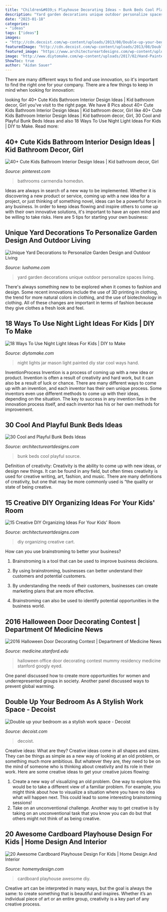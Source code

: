 ```yaml
---
title: "Children&#039;s Playhouse Decorating Ideas ~ Bunk Beds Cool Playful Source"
description: "Yard garden decorations unique outdoor personalize spaces living"
date: "2023-01-18"
categories:
- "ideas"
tags: ["ideas"]
images:
- "http://cdn.decoist.com/wp-content/uploads/2013/08/Double-up-your-bedroom-as-a-stylish-work-space.jpg"
featuredImage: "http://cdn.decoist.com/wp-content/uploads/2013/08/Double-up-your-bedroom-as-a-stylish-work-space.jpg"
featured_image: "https://www.architectureartdesigns.com/wp-content/uploads/2017/02/15-Creative-DIY-Organizing-Ideas-For-Your-Kids-Room-5.jpg"
image: "http://www.diytomake.com/wp-content/uploads/2017/02/Hand-Painted-Star-Mason-Jar-Lights.jpg"
ShowToc: true
author: "Aidan Sauer"
---
```



There are many different ways to find and use innovation, so it's important to find the right one for your company. There are a few things to keep in mind when looking for innovation: 

	

		
looking for 40+ Cute Kids Bathroom Interior Design Ideas | Kid bathroom decor, Girl you've visit to the right page. We have 8 Pics about 40+ Cute Kids Bathroom Interior Design Ideas | Kid bathroom decor, Girl like 40+ Cute Kids Bathroom Interior Design Ideas | Kid bathroom decor, Girl, 30 Cool and Playful Bunk Beds Ideas and also 18 Ways To Use Night Light Ideas For Kids | DIY to Make. Read more:
		
    
## 40+ Cute Kids Bathroom Interior Design Ideas | Kid Bathroom Decor, Girl

<img loading=lazy src="https://i.pinimg.com/736x/9a/77/81/9a77810a06b357e0e8852daae9cabb90.jpg" onerror="this.onerror=null;this.src='https://tse1.mm.bing.net/th?id=OIP.VtOUA5N2q5Tga3J5nDFtdgHaK1&amp;pid=15.1';" alt="40+ Cute Kids Bathroom Interior Design Ideas | Kid bathroom decor, Girl">

_Source: pinterest.com_

>bathrooms carmendia homedsn. 

	

Ideas are always in search of a new way to be implemented. Whether it is discovering a new product or service, coming up with a new idea for a project, or just thinking of something novel, ideas can be a powerful force in any business. In order to keep ideas flowing and inspire others to come up with their own innovative solutions, it's important to have an open mind and be willing to take risks. Here are 5 tips for starting your own business: 
    
## Unique Yard Decorations To Personalize Garden Design And Outdoor Living

<img loading=lazy src="https://www.lushome.com/wp-content/uploads/2016/01/yard-decorations-garden-design-14.jpg" onerror="this.onerror=null;this.src='https://tse3.mm.bing.net/th?id=OIP.l6T5bnQGnEQXe7imgfdoZwHaJ8&amp;pid=15.1';" alt="Unique Yard Decorations to Personalize Garden Design and Outdoor Living">

_Source: lushome.com_

>yard garden decorations unique outdoor personalize spaces living. 

	

There's always something new to be explored when it comes to fashion and design. Some recent innovations include the use of 3D printing in clothing, the trend for more natural colors in clothing, and the use of biotechnology in clothing. All of these changes are important in terms of fashion because they give clothes a fresh look and feel.

    
## 18 Ways To Use Night Light Ideas For Kids | DIY To Make

<img loading=lazy src="http://www.diytomake.com/wp-content/uploads/2017/02/Hand-Painted-Star-Mason-Jar-Lights.jpg" onerror="this.onerror=null;this.src='https://tse4.mm.bing.net/th?id=OIP.mfQpGeYLRAZ5Rlanb0qukAHaLJ&amp;pid=15.1';" alt="18 Ways To Use Night Light Ideas For Kids | DIY to Make">

_Source: diytomake.com_

>night lights jar mason light painted diy star cool ways hand. 

	

InventionProcess
Invention is a process of coming up with a new idea or product. Invention is often a result of creativity and hard work, but it can also be a result of luck or chance. There are many different ways to come up with an invention, and each inventor has their own unique process. Some inventors even use different methods to come up with their ideas, depending on the situation. The key to success in any invention lies in the innovation process itself, and each inventor has his or her own methods for improvement.

    
## 30 Cool And Playful Bunk Beds Ideas

<img loading=lazy src="https://www.architectureartdesigns.com/wp-content/uploads/2013/06/310-630x945.jpg" onerror="this.onerror=null;this.src='https://tse1.mm.bing.net/th?id=OIP.n3xnVjSylgapNTarGRPpjgHaLH&amp;pid=15.1';" alt="30 Cool and Playful Bunk Beds Ideas">

_Source: architectureartdesigns.com_

>bunk beds cool playful source. 

	

Definition of creativity:
Creativity is the ability to come up with new ideas, or design new things. It can be found in any field, but often times creativity is used for creative writing, art, fashion, and music. There are many definitions of creativity, but one that may be more commonly used is “the quality or state of being creative.

    
## 15 Creative DIY Organizing Ideas For Your Kids&#039; Room

<img loading=lazy src="https://www.architectureartdesigns.com/wp-content/uploads/2017/02/15-Creative-DIY-Organizing-Ideas-For-Your-Kids-Room-5.jpg" onerror="this.onerror=null;this.src='https://tse1.mm.bing.net/th?id=OIP.g3xOQeEm54YnT5DcCXLqqgHaLK&amp;pid=15.1';" alt="15 Creative DIY Organizing Ideas For Your Kids&#039; Room">

_Source: architectureartdesigns.com_

>diy organizing creative cart. 

	

How can you use brainstroming to better your business?
1. Brainstroming is a tool that can be used to improve business decisions.
2. By using brainstroming, businesses can better understand their customers and potential customers.

3. By understanding the needs of their customers, businesses can create marketing plans that are more effective.

4. Brainstroming can also be used to identify potential opportunities in the business world.

    
## 2016 Halloween Door Decorating Contest | Department Of Medicine News

<img loading=lazy src="https://medicine.stanford.edu/news/current-news/standard-news/halloween/_jcr_content/main/media_gallery/images/imageSlide13.img.620.high.jpg" onerror="this.onerror=null;this.src='https://tse2.mm.bing.net/th?id=OIP.UP9jthO9S6fd_PQmtryD5gHaLI&amp;pid=15.1';" alt="2016 Halloween Door Decorating Contest | Department of Medicine News">

_Source: medicine.stanford.edu_

>halloween office door decorating contest mummy residency medicine stanford googly eyed. 

	

One panel discussed how to create more opportunities for women and underrepresented groups in society. Another panel discussed ways to prevent global warming.

    
## Double Up Your Bedroom As A Stylish Work Space - Decoist

<img loading=lazy src="http://cdn.decoist.com/wp-content/uploads/2013/08/Double-up-your-bedroom-as-a-stylish-work-space.jpg" onerror="this.onerror=null;this.src='https://tse3.mm.bing.net/th?id=OIP.eupjDeh7dY0T_EWO39lyWgHaEx&amp;pid=15.1';" alt="Double up your bedroom as a stylish work space - Decoist">

_Source: decoist.com_

>decoist. 

	

Creative ideas: What are they?
Creative ideas come in all shapes and sizes. They can be things as simple as a new way of looking at an old problem, or something much more ambitious. But whatever they are, they need to be on the mind of someone who is thinking about creativity and its role in their work. Here are some creative ideas to get your creative juices flowing: 
1) Create a new way of visualizing an old problem. One way to explore this would be to take a different view of a familiar problem. For example, you might think about how to visualize a situation where you have no idea what will happen next. This could lead to some interesting brainstorming sessions! 
2) Take on an unconventional challenge. Another way to get creative is by taking on an unconventional task that you know you can do but that others might not think of as being creative.

    
## 20 Awesome Cardboard Playhouse Design For Kids | Home Design And Interior

<img loading=lazy src="http://homemydesign.com/wp-content/uploads/2018/03/diy-cardboard-kids-playhouse-ideas.jpg" onerror="this.onerror=null;this.src='https://tse1.mm.bing.net/th?id=OIP.BZIx9YiRF6A66qikG6pGhQHaKk&amp;pid=15.1';" alt="20 Awesome Cardboard Playhouse Design For Kids | Home Design And Interior">

_Source: homemydesign.com_

>cardboard playhouse awesome diy. 

	

Creative art can be interpreted in many ways, but the goal is always the same: to create something that is beautiful and inspires. Whether it’s an individual piece of art or an entire group, creativity is a key part of any creative process.


